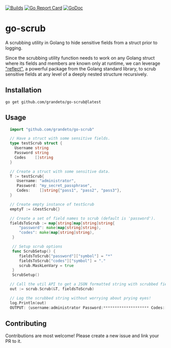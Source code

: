 [![Builds](https://github.com/grandeto/go-scrub/workflows/Build/badge.svg?branch=master)](https://github.com/grandeto/go-scrub/actions?query=branch%3Amaster+workflow%3ABuild)
[![Go Report Card](https://goreportcard.com/badge/github.com/grandeto/go-scrub)](https://goreportcard.com/report/github.com/grandeto/go-scrub)
[![GoDoc](https://godoc.org/github.com/grandeto/go-scrub?status.svg)](https://godoc.org/github.com/grandeto/go-scrub)

# go-scrub

A scrubbing utility in Golang to hide sensitive fields from a struct prior to logging.

Since the scrubbing utility function needs to work on any Golang struct where its fields and members are known only at runtime, we can leverage ["reflect"](https://pkg.go.dev/reflect), a powerful package from the Golang standard library, to scrub sensitive fields at any level of a deeply nested structure recursively.

## Installation
```
go get github.com/grandeto/go-scrub@latest
```

## Usage
```go
  import "github.com/grandeto/go-scrub"

  // Have a struct with some sensitive fields.
  type testScrub struct {
    Username string
    Password string
    Codes    []string
  }

  // Create a struct with some sensitive data.
  T := testScrub{
     Username: "administrator",
     Password: "my_secret_passphrase",
     Codes:    []string{"pass1", "pass2", "pass3"},
  }

  // Create empty instance of testScrub
  emptyT := &testScrub{}

  // Create a set of field names to scrub (default is 'password').
  fieldsToScrub := map[string]map[string]string{
      "password": make(map[string]string),
      "codes": make(map[string]string),
   }

   // Setup scrub options
   func ScrubSetup() {
      fieldsToScrub["password"]["symbol"] = "*"
      fieldsToScrub["codes"]["symbol"] = "."
      scrub.MaskLenVary = true
   }
   ScrubSetup()

  // Call the util API to get a JSON formatted string with scrubbed field values.
  out := scrub.Scrub(&T, fieldsToScrub)

  // Log the scrubbed string without worrying about prying eyes!
  log.Println(out)
  OUTPUT: {username:administrator Password:******************** Codes:[..... ..... .....]}
```

## Contributing

Contributions are most welcome! Please create a new issue and link your PR to it.
